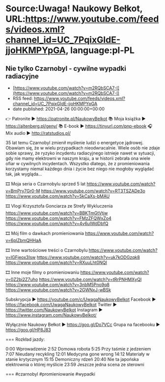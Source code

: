 # Source:Uwaga! Naukowy Bełkot, URL:https://www.youtube.com/feeds/videos.xml?channel_id=UC_7PqixGIdE-jjoHKMPYpGA, language:pl-PL

## Nie tylko Czarnobyl - cywilne wypadki radiacyjne
 - [https://www.youtube.com/watch?v=m2RQbSCA7-I](https://www.youtube.com/watch?v=m2RQbSCA7-I)
 - RSS feed: https://www.youtube.com/feeds/videos.xml?channel_id=UC_7PqixGIdE-jjoHKMPYpGA
 - date published: 2021-04-26 00:00:00+00:00

👉 Patronite ► https://patronite.pl/NaukowyBelkot 
📚 Moja książka ► https://altenberg.pl/geny/
📚 E-book ► https://tinyurl.com/pnp-ebook
🎧 Mix audio ► http://ratstudios.pl/

35 lat temu Czarnobyl zmienił myślenie ludzi o energetyce jądrowej. Obawiam się, że w wielu przypadkach nieodwracalnie. Wiele osób nie zdaje sobie sprawy, że ryzyko incydentu radiacyjnego istnieje nawet w sytuacji, gdy nie mamy elektrowni w naszym kraju, a w historii zebrała ona wiele ofiar w cywilnych incydentach. Wszystko dlatego, że z promieniowania korzystamy niemal każdego dnia i życie bez niego nie mogłoby wyglądać tak, jak wygląda...

🎞 Moja seria o Czarnobylu sprzed 5 lat
https://www.youtube.com/watch?v=BmPry7Gr0-M
https://www.youtube.com/watch?v=RT3TSZADe3o
https://www.youtube.com/watch?v=5kCaXs-bMAU

🎞 Vlogi Krzysztofa Gonciarza ze Strefy Wykluczenia
https://www.youtube.com/watch?v=BBKTmGtVtjw
https://www.youtube.com/watch?v=FMzZFQWxZo4
https://www.youtube.com/watch?v=4v6uIWdDbfQ

🎞 Mój film o dawkach promieniowania
https://www.youtube.com/watch?v=6plZbmQHHaA

🎞 Inne wartościowe treści o Czarnobylu
https://www.youtube.com/watch?v=IGFjeox3Isw
https://www.youtube.com/watch?v=uk7kODGzqk8
https://www.youtube.com/watch?v=RXuuLht0NQI

🎞 Inne moje filmy o promieniowaniu
https://www.youtube.com/watch?v=0Z2bi2Z7uho
https://www.youtube.com/watch?v=tRrPNHMXyQI
https://www.youtube.com/watch?v=3nbM5Pno9q8
https://www.youtube.com/watch?v=2GWNxJ-wBSk

Subskrypcja ► https://youtube.com/c/UwagaNaukowyBelkot
Facebook ► https://facebook.com/UwagaNaukowyBelkot
Twitter ► https://twitter.com/NaukowyBelkot
Instagram ► https://www.instagram.com/NaukowyBelkot/

Wyłącznie Naukowy Bełkot ► https://goo.gl/Do7VCc
Grupa na facebooku ► https://goo.gl/HP8J83

===
Rozkład jazdy:

0:00 Wprowadzenie
2:52 Domowa robota
5:25 Przy taśmie z jedzeniem
7:07 Nieudany recykling
12:01 Medycyna gone wrong
14:12 Materiały w stanie krytycznym
15:15 Demoniczny rdzeń
20:40 Nie ta japońska elektrownia o której myślicie
23:59 Jeszcze jedna scena ze sterowni


===
#czarnobyl #promieniowanie #wypadki

